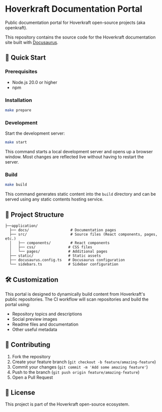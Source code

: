 # Hoverkraft Documentation Portal

Public documentation portal for Hoverkraft open-source projects (aka openkraft).

This repository contains the source code for the Hoverkraft documentation site built with [Docusaurus](https://docusaurus.io/).

## 🚀 Quick Start

### Prerequisites

- Node.js 20.0 or higher
- npm

### Installation

```bash
make prepare
```

### Development

Start the development server:

```bash
make start
```

This command starts a local development server and opens up a browser window. Most changes are reflected live without having to restart the server.

### Build

```bash
make build
```

This command generates static content into the `build` directory and can be served using any static contents hosting service.

## 📁 Project Structure

```
├──application/
  ├── docs/                   # Documentation pages
  ├── src/                    # Source files (React components, pages, etc.)
  │   ├── components/         # React components
  │   ├── css/               # CSS files
  │   └── pages/             # Additional pages
  ├── static/                # Static assets
  ├── docusaurus.config.ts   # Docusaurus configuration
  └── sidebars.ts            # Sidebar configuration
```

## 🛠️ Customization

This portal is designed to dynamically build content from Hoverkraft's public repositories. The CI workflow will scan repositories and build the portal using:

- Repository topics and descriptions
- Social preview images
- Readme files and documentation
- Other useful metadata

## 📝 Contributing

1. Fork the repository
2. Create your feature branch (`git checkout -b feature/amazing-feature`)
3. Commit your changes (`git commit -m 'Add some amazing feature'`)
4. Push to the branch (`git push origin feature/amazing-feature`)
5. Open a Pull Request

## 📄 License

This project is part of the Hoverkraft open-source ecosystem.
